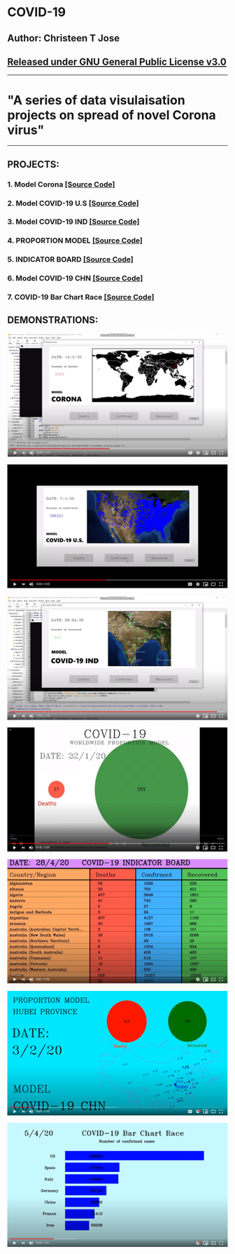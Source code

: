 COVID-19
===
Author: Christeen T Jose
---

## [Released under GNU General Public License v3.0](https://github.com/ChristeenTJose/Forest-Wars-a-C-game/blob/master/LICENSE)

---
# "A series of data visulaisation projects on spread of novel Corona virus"
---
## PROJECTS:

### 1.  Model Corona [[Source Code]](https://github.com/ChristeenTJose/COVID-19/tree/master/Model%20Corona)
### 2.  Model COVID-19 U.S [[Source Code]](https://github.com/ChristeenTJose/COVID-19/tree/master/Model%20COVID-19%20U.S)
### 3.  Model COVID-19 IND [[Source Code]](https://github.com/ChristeenTJose/COVID-19/tree/master/Model%20COVID-19%20IND)
### 4.  PROPORTION MODEL [[Source Code]](https://github.com/ChristeenTJose/COVID-19/tree/master/PROPORTION%20MODEL)
### 5.  INDICATOR BOARD [[Source Code]](https://github.com/ChristeenTJose/COVID-19/tree/master/INDICATOR%20BOARD)
### 6.  Model COVID-19 CHN [[Source Code]](https://github.com/ChristeenTJose/COVID-19/tree/master/Model%20COVID-19%20CHN)
### 7.  COVID-19 Bar Chart Race [[Source Code]](https://github.com/ChristeenTJose/COVID-19/tree/master/Bar%20chart%20race)

## DEMONSTRATIONS: 
[![YouTube demonstration video](https://github.com/ChristeenTJose/COVID-19/blob/master/Thumbnails/thumbnail-1.PNG)](https://www.youtube.com/watch?v=66U2DX_tGnI)

[![YouTube demonstration video](https://github.com/ChristeenTJose/COVID-19/blob/master/Thumbnails/thumbnail-2.PNG)](https://www.youtube.com/watch?v=ATRUYBDKYEg)

[![YouTube demonstration video](https://github.com/ChristeenTJose/COVID-19/blob/master/Thumbnails/thumbnail-3.PNG)](https://www.youtube.com/watch?v=-XonB-FyDoU)

[![YouTube demonstration video](https://github.com/ChristeenTJose/COVID-19/blob/master/Thumbnails/thumbnail-4.PNG)](https://www.youtube.com/watch?v=LSGZD2rl7Uo)

[![YouTube demonstration video](https://github.com/ChristeenTJose/COVID-19/blob/master/Thumbnails/thumbnail-5.PNG)](https://www.youtube.com/watch?v=kWK5M_LsCOA)

[![YouTube demonstration video](https://github.com/ChristeenTJose/COVID-19/blob/master/Thumbnails/thumbnail-6.PNG)](https://www.youtube.com/watch?v=4narEPA9kOs)

[![YouTube demonstration video](https://github.com/ChristeenTJose/COVID-19/blob/master/Thumbnails/thumbnail-7.PNG)](https://www.youtube.com/watch?v=qrtY6717Nsw)

